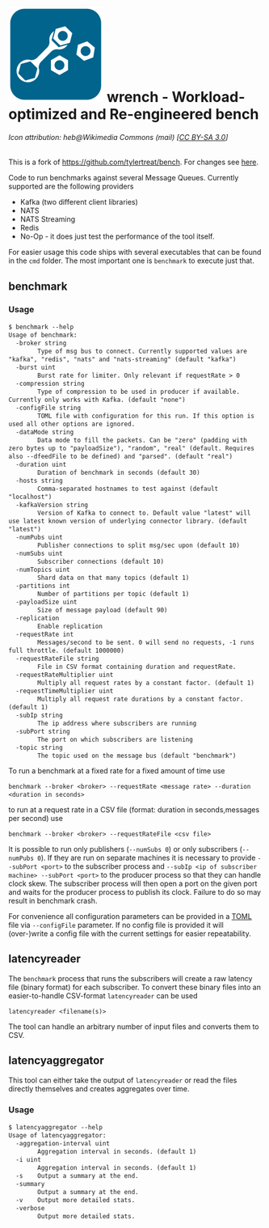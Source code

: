 # [![Image](wrench.svg)](https://commons.wikimedia.org/wiki/File:HEB_project_flow_icon_03_wrench_and_nuts.svg) wrench - Workload-optimized and Re-engineered bench #
###### Icon attribution: heb@Wikimedia Commons (mail) [[CC BY-SA 3.0](https://creativecommons.org/licenses/by-sa/3.0)] ######

This is a fork of https://github.com/tylertreat/bench. For changes see [here](CHANGES.md).

Code to run benchmarks against several Message Queues. Currently supported are the following providers
- Kafka (two different client libraries)
- NATS
- NATS Streaming
- Redis
- No-Op - it does just test the performance of the tool itself.

For easier usage this code ships with several executables that can be found in the `cmd` folder. The most important one is `benchmark` to execute just that.

## benchmark ##
### Usage ###
```
$ benchmark --help
Usage of benchmark:
  -broker string
        Type of msg bus to connect. Currently supported values are "kafka", "redis", "nats" and "nats-streaming" (default "kafka")
  -burst uint
        Burst rate for limiter. Only relevant if requestRate > 0
  -compression string
        Type of compression to be used in producer if available. Currently only works with Kafka. (default "none")
  -configFile string
        TOML file with configuration for this run. If this option is used all other options are ignored.
  -dataMode string
        Data mode to fill the packets. Can be "zero" (padding with zero bytes up to "payloadSize"), "random", "real" (default. Requires also --dfeedFile to be defined) and "parsed". (default "real")
  -duration uint
        Duration of benchmark in seconds (default 30)
  -hosts string
        Comma-separated hostnames to test against (default "localhost")
  -kafkaVersion string
        Version of Kafka to connect to. Default value "latest" will use latest known version of underlying connector library. (default "latest")
  -numPubs uint
        Publisher connections to split msg/sec upon (default 10)
  -numSubs uint
        Subscriber connections (default 10)
  -numTopics uint
        Shard data on that many topics (default 1)
  -partitions int
        Number of partitions per topic (default 1)
  -payloadSize uint
        Size of message payload (default 90)
  -replication
        Enable replication
  -requestRate int
        Messages/second to be sent. 0 will send no requests, -1 runs full throttle. (default 1000000)
  -requestRateFile string
        File in CSV format containing duration and requestRate.
  -requestRateMultiplier uint
        Multiply all request rates by a constant factor. (default 1)
  -requestTimeMultiplier uint
        Multiply all request rate durations by a constant factor. (default 1)
  -subIp string
        The ip address where subscribers are running
  -subPort string
        The port on which subscribers are listening
  -topic string
        The topic used on the message bus (default "benchmark")
```

To run a benchmark at a fixed rate for a fixed amount of time use
```
benchmark --broker <broker> --requestRate <message rate> --duration <duration in seconds>
```
to run at a request rate in a CSV file (format: duration in seconds,messages per second) use
```
benchmark --broker <broker> --requestRateFile <csv file>
```

It is possible to run only publishers (`--numSubs 0`) or only subscribers (`--numPubs 0`). If they are run on separate machines it is necessary to provide `--subPort <port>` to the subscriber process and `--subIp <ip of subscriber machine> --subPort <port>` to the producer process so that they can handle clock skew. The subscriber process will then open a port on the given port and waits for the producer process to publish its clock. Failure to do so may result in benchmark crash.

For convenience all configuration parameters can be provided in a [TOML](https://github.com/toml-lang/toml) file via `--configFile` parameter. If no config file is provided it will (over-)write a config file with the current settings for easier repeatability.

## latencyreader ##
The `benchmark` process that runs the subscribers will create a raw latency file (binary format) for each subscriber. To convert these binary files into an easier-to-handle CSV-format `latencyreader` can be used
```
latencyreader <filename(s)>
```
The tool can handle an arbitrary number of input files and converts them to CSV.

## latencyaggregator ##
This tool can either take the output of `latencyreader` or read the files directly themselves and creates aggregates over time.

### Usage ###
```
$ latencyaggregator --help
Usage of latencyaggregator:
  -aggregation-interval uint
        Aggregation interval in seconds. (default 1)
  -i uint
        Aggregation interval in seconds. (default 1)
  -s    Output a summary at the end.
  -summary
        Output a summary at the end.
  -v    Output more detailed stats.
  -verbose
        Output more detailed stats.
```
